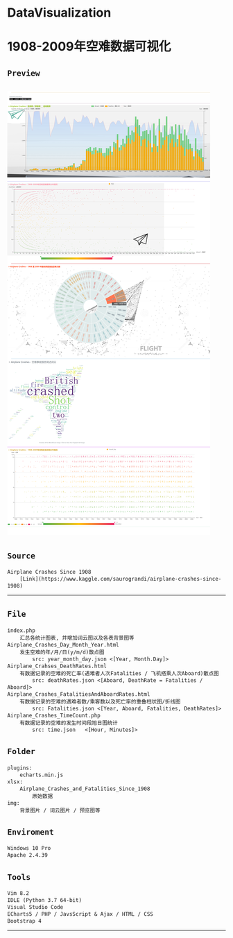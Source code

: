 # DataVisualization
1908-2009年空难数据可视化
=====
`Preview`
-----
![](https://github.com/mwqkx/DataVisualizationCourseDesign/raw/master/img/localhost_datavisualizationcoursedesign_.png)
-----
`Source`
-----
    Airplane Crashes Since 1908
        [Link](https://www.kaggle.com/saurograndi/airplane-crashes-since-1908)
-----
`File`
-----
    index.php
        汇总各统计图表, 并增加词云图以及各表背景图等
    Airplane_Crashes_Day_Month_Year.html
        发生空难的年/月/日(y/m/d)散点图
            src: year_month_day.json <[Year, Month.Day]>
    Airplane_Crahses_DeathRates.html
        有数据记录的空难的死亡率(遇难者人次Fatalities / 飞机搭乘人次Aboard)散点图
            src: deathRates.json <[Aboard, DeathRate = Fatalities / Aboard]>
    Airplane_Crashes_FatalitiesAndAboardRates.html
        有数据记录的空难的遇难者数/乘客数以及死亡率的重叠柱状图/折线图
            src: Fatalities.json <[Year, Aboard, Fatalities, DeathRates]>
    Airplane_Crashes_TimeCount.php
        有数据记录的空难的发生时间段旭日图统计
            src: time.json   <[Hour, Minutes]>
`Folder`
-----
    plugins:
        echarts.min.js
    xlsx:
        Airplane_Crashes_and_Fatalities_Since_1908
            原始数据
    img:
        背景图片 / 词云图片 / 预览图等
`Enviroment`
-----
    Windows 10 Pro
    Apache 2.4.39
`Tools`
-----
    Vim 8.2
    IDLE (Python 3.7 64-bit)
    Visual Studio Code
    ECharts5 / PHP / JavsScript & Ajax / HTML / CSS
    Bootstrap 4
-----